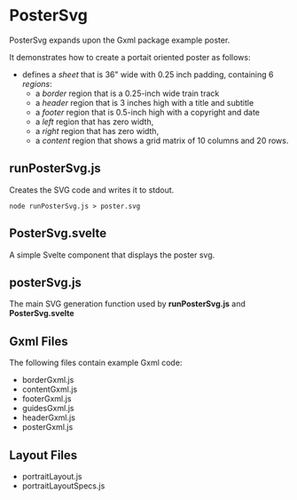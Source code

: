 # PosterSvg

PosterSvg expands upon the Gxml package example poster.

It demonstrates how to create a portait oriented poster as follows:
- defines a *sheet* that is 36" wide with 0.25 inch padding, containing 6 *regions*:
    - a *border* region that is a 0.25-inch wide train track
    - a *header* region that is 3 inches high with a title and subtitle
    - a *footer* region that is 0.5-inch high with a copyright and date
    - a *left* region that has zero width,
    - a *right* region that has zero width,
    - a *content* region that shows a grid matrix of 10 columns and 20 rows.

## runPosterSvg.js

Creates the SVG code and writes it to stdout.
```
node runPosterSvg.js > poster.svg
```

## PosterSvg.svelte

A simple Svelte component that displays the poster svg.

## posterSvg.js

The main SVG generation function used by **runPosterSvg.js** and **PosterSvg.svelte**

## Gxml Files

The following files contain example Gxml code:
- borderGxml.js
- contentGxml.js
- footerGxml.js
- guidesGxml.js
- headerGxml.js
- posterGxml.js

## Layout Files

- portraitLayout.js
- portraitLayoutSpecs.js